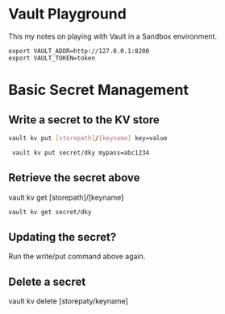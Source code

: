 # Vault Playground

This my notes on playing with Vault in a Sandbox environment.

```
export VAULT_ADDR=http://127.0.0.1:8200
export VAULT_TOKEN=token
```

# Basic Secret Management

## Write a secret to the KV store

```bash
vault kv put [storepath]/[keyname] key=value
```

```bash
 vault kv put secret/dky mypass=abc1234
```

## Retrieve the secret above

vault kv get [storepath]/[keyname]

```bash
vault kv get secret/dky
```

## Updating the secret?

Run the write/put command above again.

## Delete a secret

vault kv delete [storepaty/keyname]


